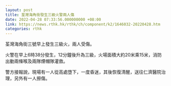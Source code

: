 ```yaml
---
layout: post
title: 荃灣海角街發生三級火警兩人傷
date: 2022-04-28 07:33:56.000000000 +08:00
link: https://news.rthk.hk/rthk/ch/component/k2/1646032-20220428.htm
categories: rthk
---
```


荃灣海角街三號早上發生三級火，兩人受傷。

火警在早上6時38分發生，12分鐘後升為三級，火場面積大約20米乘15米，消防出動兩條喉及兩隊煙帽隊灌救。

警方接報說，現場有一人從高處墮下，一度昏迷，其後恢復清醒，送往仁濟醫院治理，另外有一人擦傷。
